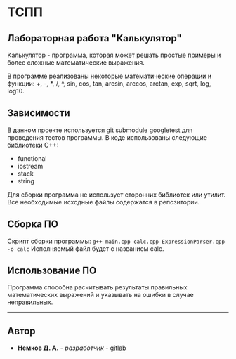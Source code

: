 # ТСПП

## Лабораторная работа "Калькулятор"

Калькулятор - программа, которая может решать простые примеры и более сложные математические выражения.

В программе реализованы некоторые математические операции и функции: +, -, *, /, ^, sin, cos, tan, arcsin, arccos,
arctan, exp, sqrt, log, log10.

## Зависимости

В данном проекте используется git submodule googletest для проведения тестов программы. В коде использованы следующие
библиотеки C++:

- functional
- iostream
- stack
- string

Для сборки программа не использует сторонних библиотек или утилит.
Все необходимые исходные файлы содержатся в репозитории.

## Сборка ПО

Скрипт сборки программы:
```g++ main.cpp calc.cpp ExpressionParser.cpp -o calc```
Исполняемый файл будет с названием calc.

## Использование ПО

Программа способна расчитывать результаты правильных математических выражений и указывать на ошибки в случае
неправильных.

- ---------------------

## Автор

* **Немков Д. А.** - *разработчик* - [gitlab](https://vgit.mirea.ru/nemkod)
